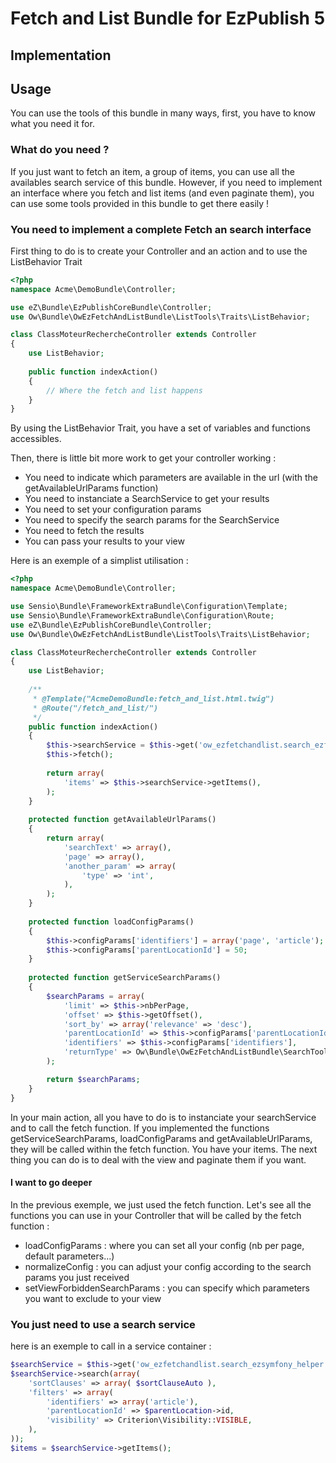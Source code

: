 Fetch and List Bundle for EzPublish 5
=====================================

Implementation
--------------

## Usage ##

You can use the tools of this bundle in many ways, first, you have to know what you need it for.

### What do you need ? ###

If you just want to fetch an item, a group of items, you can use all the availables search service of this bundle.
However, if you need to implement an interface where you fetch and list items (and even paginate them), you can use some tools provided in this bundle to get there easily !

### You need to implement a complete Fetch an search interface ###

First thing to do is to create your Controller and an action and to use the ListBehavior Trait

```php
<?php
namespace Acme\DemoBundle\Controller;

use eZ\Bundle\EzPublishCoreBundle\Controller;
use Ow\Bundle\OwEzFetchAndListBundle\ListTools\Traits\ListBehavior;

class ClassMoteurRechercheController extends Controller
{
    use ListBehavior;
    
    public function indexAction()
    {
        // Where the fetch and list happens
    }
}
```

By using the ListBehavior Trait, you have a set of variables and functions accessibles.

Then, there is little bit more work to get your controller working :

  - You need to indicate which parameters are available in the url (with the getAvailableUrlParams function)
  - You need to instanciate a SearchService to get your results
  - You need to set your configuration params
  - You need to specify the search params for the SearchService
  - You need to fetch the results
  - You can pass your results to your view
  
Here is an exemple of a simplist utilisation :

```php
<?php
namespace Acme\DemoBundle\Controller;

use Sensio\Bundle\FrameworkExtraBundle\Configuration\Template;
use Sensio\Bundle\FrameworkExtraBundle\Configuration\Route;
use eZ\Bundle\EzPublishCoreBundle\Controller;
use Ow\Bundle\OwEzFetchAndListBundle\ListTools\Traits\ListBehavior;

class ClassMoteurRechercheController extends Controller
{
    use ListBehavior;
    
    /**
     * @Template("AcmeDemoBundle:fetch_and_list.html.twig")
     * @Route("/fetch_and_list/")
     */
    public function indexAction()
    {
        $this->searchService = $this->get('ow_ezfetchandlist.search_ezfindlegacy_helper');
        $this->fetch();
        
        return array(
            'items' => $this->searchService->getItems(),
        );
    }
    
    protected function getAvailableUrlParams()
    {
        return array(
            'searchText' => array(),
            'page' => array(),
            'another_param' => array(
                'type' => 'int',
            ),
        );
    }
    
    protected function loadConfigParams()
    {
        $this->configParams['identifiers'] = array('page', 'article');
        $this->configParams['parentLocationId'] = 50;
    }
    
    protected function getServiceSearchParams()
    {
        $searchParams = array(
            'limit' => $this->nbPerPage,
            'offset' => $this->getOffset(),
            'sort_by' => array('relevance' => 'desc'),
            'parentLocationId' => $this->configParams['parentLocationId'],
            'identifiers' => $this->configParams['identifiers'],
            'returnType' => Ow\Bundle\OwEzFetchAndListBundle\SearchTools\Driver\SearchEzFindLegacyHelper::$RETURN_TYPE_CONTENT,
        );

        return $searchParams;
    }
}
```

In your main action, all you have to do is to instanciate your searchService and to call the fetch function.
If you implemented the functions getServiceSearchParams, loadConfigParams and getAvailableUrlParams, they will be called within the fetch function.
You have your items. The next thing you can do is to deal with the view and paginate them if you want.

#### I want to go deeper ####

In the previous exemple, we just used the fetch function. Let's see all the functions you can use in your Controller that will be called by the fetch function :

  - loadConfigParams : where you can set all your config (nb per page, default parameters...)
  - normalizeConfig : you can adjust your config according to the search params you just received
  - setViewForbiddenSearchParams : you can specify which parameters you want to exclude to your view

### You just need to use a search service ###

here is an exemple to call in a service container :

```php
$searchService = $this->get('ow_ezfetchandlist.search_ezsymfony_helper');
$searchService->search(array(
    'sortClauses' => array( $sortClauseAuto ),
    'filters' => array(
        'identifiers' => array('article'),
        'parentLocationId' => $parentLocation->id,
        'visibility' => Criterion\Visibility::VISIBLE,
    ),
));
$items = $searchService->getItems();
```